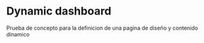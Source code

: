 # Dynamic dashboard

Prueba de concepto para la definicion de una pagina de diseño y contenido dinamico
